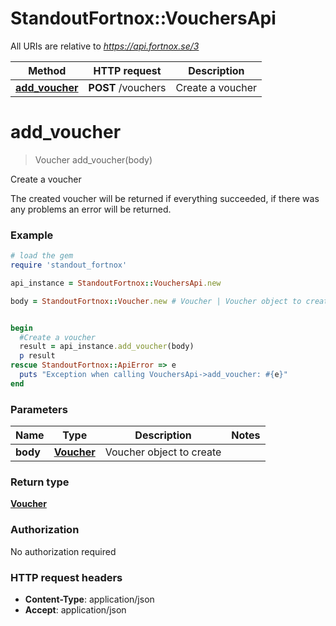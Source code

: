 # StandoutFortnox::VouchersApi

All URIs are relative to *https://api.fortnox.se/3*

Method | HTTP request | Description
------------- | ------------- | -------------
[**add_voucher**](VouchersApi.md#add_voucher) | **POST** /vouchers | Create a voucher


# **add_voucher**
> Voucher add_voucher(body)

Create a voucher

The created voucher will be returned if everything succeeded, if there was any problems an error will be returned.

### Example
```ruby
# load the gem
require 'standout_fortnox'

api_instance = StandoutFortnox::VouchersApi.new

body = StandoutFortnox::Voucher.new # Voucher | Voucher object to create


begin
  #Create a voucher
  result = api_instance.add_voucher(body)
  p result
rescue StandoutFortnox::ApiError => e
  puts "Exception when calling VouchersApi->add_voucher: #{e}"
end
```

### Parameters

Name | Type | Description  | Notes
------------- | ------------- | ------------- | -------------
 **body** | [**Voucher**](Voucher.md)| Voucher object to create | 

### Return type

[**Voucher**](Voucher.md)

### Authorization

No authorization required

### HTTP request headers

 - **Content-Type**: application/json
 - **Accept**: application/json



